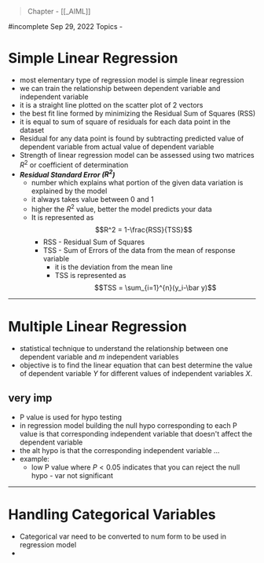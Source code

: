 >Chapter - [[_AIML]]

#incomplete 
Sep 29, 2022
Topics - 

# Simple Linear Regression
- most elementary type of regression model is simple linear regression
- we can train the relationship between dependent variable and independent variable
- it is a straight line plotted on the scatter plot of 2 vectors
- the best fit line formed by minimizing the Residual Sum of Squares (RSS)
- it is equal to sum of square of residuals for each data point in the dataset
- Residual for any data point is found by subtracting predicted value of dependent variable from actual value of dependent variable
- Strength of linear regression model can be assessed using two matrices $R^2$ or coefficient of determination
- ***Residual Standard Error ($R^2$)*** 
	- number which explains what portion of the given data variation is explained by the model
	- it always takes value between 0 and 1
	- higher the $R^2$ value, better the model predicts your data 
	- It is represented as $$R^2 = 1-\frac{RSS}{TSS}$$
		- RSS - Residual Sum of Squares
		- TSS - Sum of Errors of the data from the mean of response variable
			- it is the deviation from the mean line
			- TSS is represented as $$TSS = \sum_{i=1}^{n}(y_i-\bar y)$$
---
# Multiple Linear Regression
- statistical technique to understand the relationship between one dependent variable and $m$ independent variables
- objective is to find the linear equation that can best determine the value of dependent variable $Y$ for different values of independent variables $X$.

## very imp
- P value is used for hypo testing
- in regression model building the null hypo corresponding to each P value is that corresponding independent variable that doesn't affect the dependent variable
- the alt hypo is that the corresponding independent variable ...
- example: 
	- low P value where $P<0.05$ indicates that you can reject the null hypo - var not significant

---
# Handling Categorical Variables
- Categorical var need to be converted to num form to be used in regression model
- 
